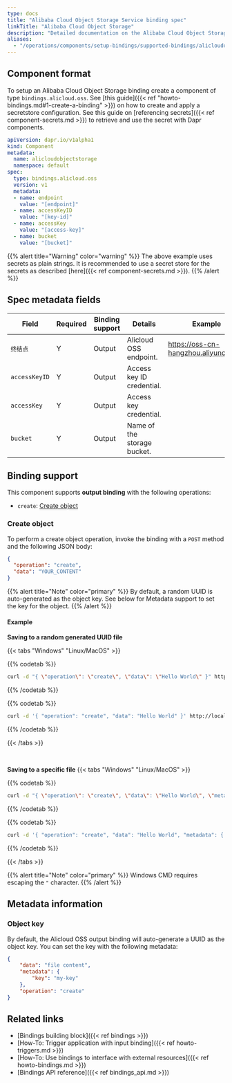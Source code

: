```yaml
---
type: docs
title: "Alibaba Cloud Object Storage Service binding spec"
linkTitle: "Alibaba Cloud Object Storage"
description: "Detailed documentation on the Alibaba Cloud Object Storage binding component"
aliases:
  - "/operations/components/setup-bindings/supported-bindings/alicloudoss/"
---
```


## Component format

To setup an Alibaba Cloud Object Storage binding create a component of type `bindings.alicloud.oss`. See [this guide]({{< ref "howto-bindings.md#1-create-a-binding" >}}) on how to create and apply a secretstore configuration. See this guide on [referencing secrets]({{< ref component-secrets.md >}}) to retrieve and use the secret with Dapr components.

```yaml
apiVersion: dapr.io/v1alpha1
kind: Component
metadata:
  name: alicloudobjectstorage
  namespace: default
spec:
  type: bindings.alicloud.oss
  version: v1
  metadata:
  - name: endpoint
    value: "[endpoint]"
  - name: accessKeyID
    value: "[key-id]"
  - name: accessKey
    value: "[access-key]"
  - name: bucket
    value: "[bucket]"
```

{{% alert title="Warning" color="warning" %}}
The above example uses secrets as plain strings. It is recommended to use a secret store for the secrets as described [here]({{< ref component-secrets.md >}}).
{{% /alert %}}

## Spec metadata fields

| Field         | Required | Binding support | Details                     | Example                              |
| ------------- | -------- | --------------- | --------------------------- | ------------------------------------ |
| `终结点`         | Y        | Output          | Alicloud OSS endpoint.      | https://oss-cn-hangzhou.aliyuncs.com |
| `accessKeyID` | Y        | Output          | Access key ID credential.   |                                      |
| `accessKey`   | Y        | Output          | Access key credential.      |                                      |
| `bucket`      | Y        | Output          | Name of the storage bucket. |                                      |

## Binding support

This component supports **output binding** with the following operations:
- `create`: [Create object](#create-object)


### Create object

To perform a create object operation, invoke the binding with a `POST` method and the following JSON body:

```json
{
  "operation": "create",
  "data": "YOUR_CONTENT"
}
```

{{% alert title="Note" color="primary" %}}
By default, a random UUID is auto-generated as the object key. See below for Metadata support to set the key for the object.
{{% /alert %}}

#### Example

**Saving to a random generated UUID file**

{{< tabs "Windows" "Linux/MacOS" >}}

{{% codetab %}}

```bash
curl -d "{ \"operation\": \"create\", \"data\": \"Hello World\" }" http://localhost:<dapr-port>/v1.0/bindings/<binding-name>
```

{{% /codetab %}}

{{% codetab %}}

```bash
curl -d '{ "operation": "create", "data": "Hello World" }' http://localhost:<dapr-port>/v1.0/bindings/<binding-name>
```

{{% /codetab %}}

{{< /tabs >}}

<br />

**Saving to a specific file**
{{< tabs "Windows" "Linux/MacOS" >}}

{{% codetab %}}

```bash
curl -d "{ \"operation\": \"create\", \"data\": \"Hello World\", \"metadata\": { \"key\": \"my-key\" } }" http://localhost:<dapr-port>/v1.0/bindings/<binding-name>
```

{{% /codetab %}}

{{% codetab %}}

```bash
curl -d '{ "operation": "create", "data": "Hello World", "metadata": { "key": "my-key" } }' http://localhost:<dapr-port>/v1.0/bindings/<binding-name>
```

{{% /codetab %}}

{{< /tabs >}}

{{% alert title="Note" color="primary" %}}
Windows CMD requires escaping the `"` character.
{{% /alert %}}

## Metadata information

### Object key

By default, the Alicloud OSS output binding will auto-generate a UUID as the object key. You can set the key with the following metadata:

```json
{
    "data": "file content",
    "metadata": {
        "key": "my-key"
    },
    "operation": "create"
}
```

## Related links

- [Bindings building block]({{< ref bindings >}})
- [How-To: Trigger application with input binding]({{< ref howto-triggers.md >}})
- [How-To: Use bindings to interface with external resources]({{< ref howto-bindings.md >}})
- [Bindings API reference]({{< ref bindings_api.md >}})
